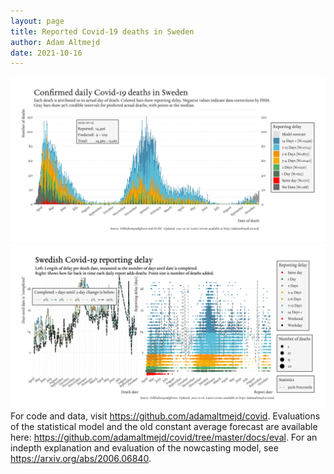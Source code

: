 ```yaml
---
layout: page
title: Reported Covid-19 deaths in Sweden
author: Adam Altmejd
date: 2021-10-16
---
```


![Graph of Swedish Covid-19 deaths with reporting delay.](deaths_lag_sweden_2021-10-16.png "Swedish Covid-19 deaths.")
![Graph of Swedish Covid-19 reporting delay in daily deaths.](lag_trend_sweden_2021-10-16.png "Trend in Swedish Covid-19 mortality reporting delay.")
For code and data, visit <https://github.com/adamaltmejd/covid>.
Evaluations of the statistical model and the old constant average forecast are available here: <https://github.com/adamaltmejd/covid/tree/master/docs/eval>.
For an indepth explanation and evaluation of the nowcasting model, see <https://arxiv.org/abs/2006.06840>.
